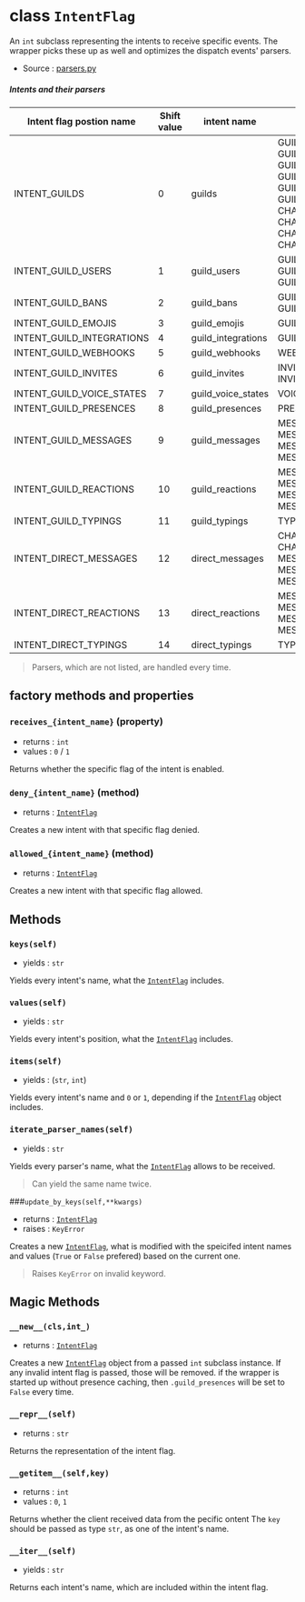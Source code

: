 # class `IntentFlag`

An `int` subclass representing the intents to receive specific events. The
wrapper picks these up as well and optimizes the dispatch events' parsers.

- Source : [parsers.py](https://github.com/HuyaneMatsu/hata/blob/master/hata/discord/parsers.py)

##### Intents and their parsers

| Intent flag postion name  | Shift value   | intent name           | Coresponding parser                                                                                                                                                                       |
|---------------------------|---------------|-----------------------|-------------------------------------------------------------------------------------------------------------------------------------------------------------------------------------------|
| INTENT_GUILDS             | 0             | guilds                | GUILD_CREATE<br>GUILD_DELETE<br>GUILD_UPDATE<br>GUILD_ROLE_CREATE<br>GUILD_ROLE_UPDATE<br>GUILD_ROLE_DELETE<br>CHANNEL_CREATE<br>CHANNEL_UPDATE<br>CHANNEL_DELETE<br>CHANNEL_PINS_UPDATE  |
| INTENT_GUILD_USERS        | 1             | guild_users           | GUILD_MEMBER_ADD<br>GUILD_MEMBER_UPDATE<br>GUILD_MEMBER_REMOVE                                                                                                                            |
| INTENT_GUILD_BANS         | 2             | guild_bans            | GUILD_BAN_ADD<br>GUILD_BAN_REMOVE                                                                                                                                                         |
| INTENT_GUILD_EMOJIS       | 3             | guild_emojis          | GUILD_EMOJIS_UPDATE                                                                                                                                                                       |
| INTENT_GUILD_INTEGRATIONS | 4             | guild_integrations    | GUILD_INTEGRATIONS_UPDATE                                                                                                                                                                 |
| INTENT_GUILD_WEBHOOKS     | 5             | guild_webhooks        | WEBHOOKS_UPDATE                                                                                                                                                                           |
| INTENT_GUILD_INVITES      | 6             | guild_invites         | INVITE_CREATE<br>INVITE_DELETE                                                                                                                                                            |
| INTENT_GUILD_VOICE_STATES | 7             | guild_voice_states    | VOICE_STATE_UPDATE                                                                                                                                                                        |
| INTENT_GUILD_PRESENCES    | 8             | guild_presences       | PRESENCE_UPDATE                                                                                                                                                                           |
| INTENT_GUILD_MESSAGES     | 9             | guild_messages        | MESSAGE_CREATE<br>MESSAGE_UPDATE<br>MESSAGE_DELETE<br>MESSAGE_DELETE_BULK                                                                                                                 |
| INTENT_GUILD_REACTIONS    | 10            | guild_reactions       | MESSAGE_REACTION_ADD<br>MESSAGE_REACTION_REMOVE<br>MESSAGE_REACTION_REMOVE_ALL<br>MESSAGE_REACTION_REMOVE_EMOJI                                                                           |
| INTENT_GUILD_TYPINGS      | 11            | guild_typings         | TYPING_START                                                                                                                                                                              |
| INTENT_DIRECT_MESSAGES    | 12            | direct_messages       | CHANNEL_CREATE<br>CHANNEL_PINS_UPDATE<br>MESSAGE_CREATE<br>MESSAGE_UPDATE<br>MESSAGE_DELETE                                                                                               |
| INTENT_DIRECT_REACTIONS   | 13            | direct_reactions      | MESSAGE_REACTION_ADD<br>MESSAGE_REACTION_REMOVE<br>MESSAGE_REACTION_REMOVE_ALL<br>MESSAGE_REACTION_REMOVE_EMOJI                                                                           |
| INTENT_DIRECT_TYPINGS     | 14            | direct_typings        | TYPING_START                                                                                                                                                                              |

> Parsers, which are not listed, are handled every time.

## factory methods and properties

### `receives_{intent_name}` (property)

- returns : `int`
- values : `0` / `1`

Returns whether the specific flag of the intent is enabled.

### `deny_{intent_name}` (method)

- returns : [`IntentFlag`](IntentFlag.md)

Creates a new intent with that specific flag denied.

### `allowed_{intent_name}` (method)

- returns : [`IntentFlag`](IntentFlag.md)

Creates a new intent with that specific flag allowed.

## Methods

### `keys(self)`

- yields : `str`

Yields every intent's name, what the [`IntentFlag`](IntentFlag.md) includes.

### `values(self)`

- yields : `str`

Yields every intent's position, what the [`IntentFlag`](IntentFlag.md) includes.

### `items(self)`

- yields : (`str`, `int`)

Yields every intent's name and `0` or `1`, depending if the
[`IntentFlag`](IntentFlag.md) object includes.

### `iterate_parser_names(self)`

- yields : `str`

Yields every parser's name, what the [`IntentFlag`](IntentFlag.md) allows to
be received.

> Can yield the same name twice.

###`update_by_keys(self,**kwargs)`

- returns : [`IntentFlag`](IntentFlag.md)
- raises : `KeyError`

Creates a new [`IntentFlag`](IntentFlag.md), what is modified with the
speicifed intent names and values (`True` or `False` prefered) based on the
current one.

> Raises `KeyError` on invalid keyword.

## Magic Methods

### `__new__(cls,int_)`

- returns : [`IntentFlag`](IntentFlag.md)

Creates a new [`IntentFlag`](IntentFlag.md) object from a passed `int`
subclass instance. If any invalid intent flag is passed, those will be
removed. if the wrapper is started up without presence caching, then
`.guild_presences` will be set to `False` every time.

### `__repr__(self)`

- returns : `str`

Returns the representation of the intent flag.

### `__getitem__(self,key)`

- returns : `int`
- values : `0`, `1`

Returns whether the client received data from the pecific ontent
The `key` should be passed as type `str`, as one of the intent's name.

### `__iter__(self)`

- yields : `str`

Returns each intent's name, which are included within the intent flag.


